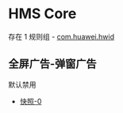 # HMS Core

存在 1 规则组 - [com.huawei.hwid](/src/apps/com.huawei.hwid.ts)

## 全屏广告-弹窗广告

默认禁用

- [快照-0](https://i.gkd.li/import/12709068)
